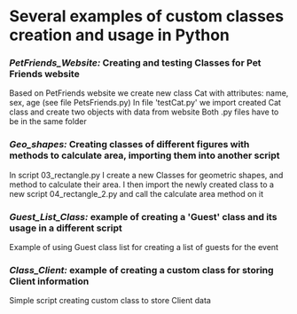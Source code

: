 <h1> Several examples of custom classes creation and usage in Python </h1>

<h3> <i> PetFriends_Website: </i> Creating and testing Classes for Pet Friends website </h3>
Based on PetFriends website we create new class Cat with attributes: name, sex, age (see file PetsFriends.py)
In file 'testCat.py' we import created Cat class and create two objects with data from website
Both .py files have to be in the same folder

<h3> <i> Geo_shapes: </i> Creating classes of different figures with methods to calculate area, importing them into another script </h3>
In script 03_rectangle.py I create a new Classes for geometric shapes, and method to calculate their area.
I then import the newly created class to a new script 04_rectangle_2.py and call the calculate area method on it

<h3> <i> Guest_List_Class: </i> example of creating a 'Guest' class and its usage in a different script </h3>
Example of using Guest class list for creating a list of guests for the event

<h3> <i> Class_Client: </i> example of creating a custom class for storing Client information  </h3>
Simple script creating custom class to store Client data
